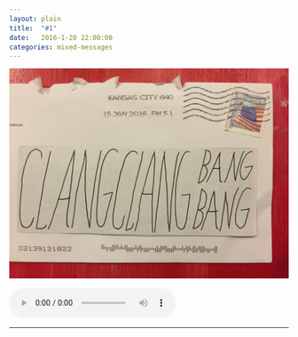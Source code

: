 ```yaml
---
layout: plain
title:  "#1"
date:   2016-1-20 22:00:00
categories: mixed-messages
---
```

![](/assets/mm/1-20-16.jpg) 

<audio controls="controls">
	<a href="/assets/mm/1-20-16.wav">1-20-16.wav</a>
	<source src="/assets/mm/1-20-16.wav" type="audio/wav">
</audio>

<br />

***